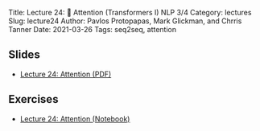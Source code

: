 Title: Lecture 24: 🧠 Attention (Transformers I) NLP 3/4
Category: lectures
Slug: lecture24
Author: Pavlos Protopapas, Mark Glickman, and Chrris Tanner
Date: 2021-03-26
Tags: seq2seq, attention

## Slides
- [Lecture 24: Attention (PDF)]({attach}presentation/Lecture24_Attention.pdf)

## Exercises
- [Lecture 24: Attention (Notebook)]({filename}notebook/L24_Ex1_student.ipynb)